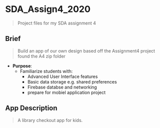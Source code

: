# SDA_Assign4_2020
> Project files for my SDA assignment 4

## Brief
> Build an app of our own design based off the Assignment4 project found the A4 zip folder
- __Purpose__:
  - Familiarize students with:
    - Advanced User Interface features
    - Basic data storage e.g. shared preferences
    - Firebase databse and networking
    - prepare for mobiel application project

## App Description
> A library checkout app for kids.

